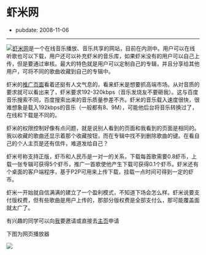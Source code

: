 # 虾米网

- pubdate: 2008-11-06

--------------------------


[![](http://docs.google.com/File?id=dgm7r6ss_109fq5k75hf_b)](http://docs.google.com/File?id=dgm7r6ss_109fq5k75hf_b)[虾米网](http://www.xiami.com)是一个在线音乐播放、音乐共享的网站，目前在内测中。用户可以在线听歌也可以下载，用户还可以补充虾米的音乐库，如果虾米没有的用户可以自己上传，但是要通过审核。最大的特色就是用户可以定制自己的专辑，并且分享给其他用户，可将不同的歌曲收藏到自己的专辑中。

虾米的[推广页面](http://www.xiami.com/index/promotionindex)看着还挺有人文气息的，看来虾米是想要抓高端市场。从对音质的要求就可以看出来了，虾米要求192-320kbps（音乐发烧友不要砸我）。这与百度音乐搜索不同，百度搜索出来的音乐质量参差不齐。虾米的音乐载入速度很快，很难想象是载入192kbps的音乐（一般都有8、9M），可能他后台将音乐转换过了，在线和下载是不同的。

虾米的权限控制好像有点问题，就是说别人看到的页面和我看到的页面是相同的。我以收藏的歌曲还显示着那个收藏按钮，而在专辑中找不到删除歌曲的键。在看自己的个人主页是还有信件，难道发给自己？

虾米号称支持正版，虾币和人民币是一对一的关系，下载每首歌需要0.8虾币，上载一张专辑可获得5个虾币，推广一首歌使他产生下载可获得0.1个虾币。虾米还有个桌面的客户端程序，基于P2P可用来上传下载，挂载一点时间可得到一定的虾币。

虾米一开始就自信满满的建立了一个盈利模式，不知道下场会怎么样。虾米说要支付版权费，但有些歌曲是用户上传的，那部分版权费是全部支付么，那可能覆盖面就太广了。

有兴趣的同学可以向[我](mailto:sakura9515@gmail.com)要邀请或直接去[主页](http://www.xiami.com/index/promotionindex)申请

下图为网页播放器



[![](http://docs.google.com/File?id=dgm7r6ss_108htb54vch_b)](http://docs.google.com/File?id=dgm7r6ss_108htb54vch_b)





